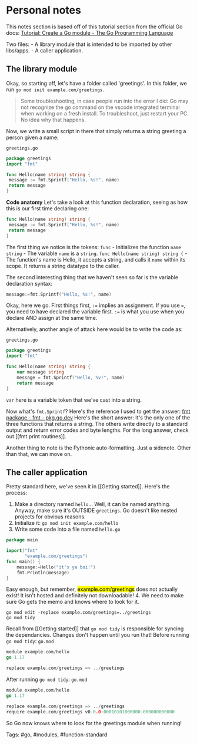 # Personal notes

This notes section is based off of this tutorial section from the official Go docs: [Tutorial: Create a Go module - The Go Programming Language](https://go.dev/doc/tutorial/create-module)

Two files:
	- A library module that is intended to be imported by other libs/apps.
	- A caller application.

## The library module
Okay, so starting off, let's have a folder called 'greetings'. In this folder, we run `go mod init example.com/greetings`.

> Some troubleshooting, in case people run into the error I did: Go may not recognize the go command on the vscode integrated terminal when working on a fresh install. To troubleshoot, just restart your PC. No idea why that happens.

Now, we write a small script in there that simply returns a string greeting a person given a name:

`greetings.go`
```go
package greetings
import "fmt"

func Hello(name string) string {
 message := fmt.Sprintf("Hello, %s!", name)
 return message
}
```

**Code anatomy**
Let's take a look at this function declaration, seeing as how this is our first time declaring one:
```go
func Hello(name string) string {
 message := fmt.Sprintf("Hello, %s!", name)
 return message
}
```
The first thing we notice is the tokens:
`func` - Initializes the function
`name string` - The variable `name` is a `string`.
`func Hello(name string) string {` - The function's name is Hello, it accepts a string, and calls it `name` within its scope. It returns a string datatype to the caller.

The second interesting thing that we haven't seen so far is the variable declaration syntax: 
```go
message:=fmt.Sprintf("Hello, %s!", name)
```

Okay, here we go. First things first, `:=` implies an assignment. If you use `=`, you need to have declared the variable first. `:=` is what you use when you declare AND assign at the same time.

Alternatively, another angle of attack here would be to write the code as:

`greetings.go`
```go
package greetings
import "fmt"

func Hello(name string) string {
    var message string
	message = fmt.Sprintf("Hello, %v!", name)
    return message
}
```

`var` here is a variable token that we've cast into a string.

Now what's `fmt.Sprintf`? Here's the reference I used to get the answer: [fmt package - fmt - pkg.go.dev](https://pkg.go.dev/fmt)
Here's the short answer: It's the only one of the three functions that returns a string. The others write directly to a standard output and return error codes and byte lengths. For the long answer, check out [[fmt print routines]].

Another thing to note is the Pythonic auto-formatting. Just a sidenote. Other than that, we can move on.

## The caller application
Pretty standard here, we've seen it in [[Getting started]]. Here's the process:
1. Make a directory named `hello`... Well, it can be named anything. Anyway, make sure it's OUTSIDE `greetings`. Go doesn't like nested projects for obvious reasons.
2. Initialize it: `go mod init example.com/hello`
3. Write some code into a file named 
`hello.go`
```go
package main

import("fmt"
	   "example.com/greetings")
func main() {
	message:=Hello("it's ya boi!")
	fmt.Println(message)
}
```
Easy enough, but remember, <mark style="background: undefined;">example.com/greetings</mark> does not actually exist! It isn't hosted and definitely not downloadable! 
4. We need to make sure Go gets the memo and knows where to look for it.
```
go mod edit -replace example.com/greetings=../greetings
go mod tidy
```
Recall from [[Getting started]] that `go mod tidy` is responsible for syncing the dependancies. Changes don't happen until you run that!
Before running `go mod tidy`:
`go.mod`
```go
module example.com/hello
go 1.17

replace example.com/greetings => ../greetings
```

After running `go mod tidy`:
`go.mod`
```go
module example.com/hello
go 1.17

replace example.com/greetings => ../greetings
require example.com/greetings v0.0.0-00010101000000-000000000000
```

So Go now knows where to look for the greetings module when running!


Tags: #go, #modules, #function-standard